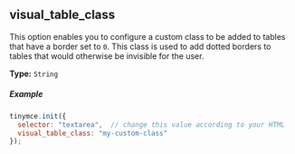 ## visual_table_class

This option enables you to configure a custom class to be added to tables that have a border set to `0`. This class is used to add dotted borders to tables that would otherwise be invisible for the user.

**Type:** `String`

##### Example

```js
tinymce.init({
  selector: "textarea",  // change this value according to your HTML
  visual_table_class: "my-custom-class"
});
```
